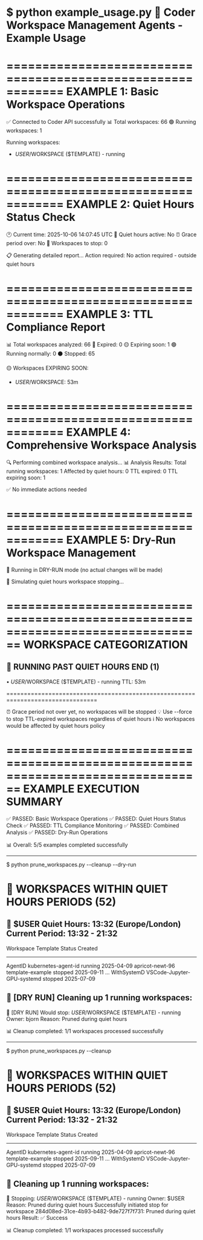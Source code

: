 $ python example_usage.py
🚀 Coder Workspace Management Agents - Example Usage
================================================================================
============================================================
EXAMPLE 1: Basic Workspace Operations
============================================================
✅ Connected to Coder API successfully
📊 Total workspaces: 66
🟢 Running workspaces: 1

Running workspaces:
  - $USER/$WORKSPACE ($TEMPLATE) - running

============================================================
EXAMPLE 2: Quiet Hours Status Check
============================================================
🕐 Current time: 2025-10-06 14:07:45 UTC
🌙 Quiet hours active: No
⏰ Grace period over: No
🛑 Workspaces to stop: 0

📋 Generating detailed report...
Action required: No action required - outside quiet hours

============================================================
EXAMPLE 3: TTL Compliance Report
============================================================
📊 Total workspaces analyzed: 66
🔴 Expired: 0
🟡 Expiring soon: 1
🟢 Running normally: 0
⚫ Stopped: 65

🟡 Workspaces EXPIRING SOON:
  - $USER/$WORKSPACE: 53m

============================================================
EXAMPLE 4: Comprehensive Workspace Analysis
============================================================
🔍 Performing combined workspace analysis...
📊 Analysis Results:
  Total running workspaces: 1
  Affected by quiet hours: 0
  TTL expired: 0
  TTL expiring soon: 1

✅ No immediate actions needed

============================================================
EXAMPLE 5: Dry-Run Workspace Management
============================================================
🧪 Running in DRY-RUN mode (no actual changes will be made)

🌙 Simulating quiet hours workspace stopping...

================================================================================
WORKSPACE CATEGORIZATION
================================================================================

🌅 RUNNING PAST QUIET HOURS END (1)
------------------------------------------------------------
  • $USER/$WORKSPACE ($TEMPLATE) - running
    TTL: 53m

================================================================================

⏰ Grace period not over yet, no workspaces will be stopped
💡 Use --force to stop TTL-expired workspaces regardless of quiet hours
ℹ️  No workspaces would be affected by quiet hours policy

================================================================================
EXAMPLE EXECUTION SUMMARY
================================================================================
✅ PASSED: Basic Workspace Operations
✅ PASSED: Quiet Hours Status Check
✅ PASSED: TTL Compliance Monitoring
✅ PASSED: Combined Analysis
✅ PASSED: Dry-Run Operations

📊 Overall: 5/5 examples completed successfully

---

$ python prune_workspaces.py --cleanup --dry-run

🌙 WORKSPACES WITHIN QUIET HOURS PERIODS (52)
================================================================================

👤 $USER
   Quiet Hours: 13:32 (Europe/London)
   Current Period: 13:32 - 21:32
------------------------------------------------------------
Workspace                 Template                       Status    Created
------------------------  -----------------------------  --------  ----------
AgentID                   kubernetes-agent-id            running   2025-04-09
apricot-newt-96           template-example               stopped   2025-09-11
...
WithSystemD               VSCode-Jupyter-GPU-systemd     stopped   2025-07-09


🧪 [DRY RUN] Cleaning up 1 running workspaces:
------------------------------------------------------------
  🧪 [DRY RUN] Would stop: $USER/$WORKSPACE ($TEMPLATE) - running
     Owner: bjorn
     Reason: Pruned during quiet hours

📊 Cleanup completed: 1/1 workspaces processed successfully


---

$ python prune_workspaces.py --cleanup

🌙 WORKSPACES WITHIN QUIET HOURS PERIODS (52)
================================================================================

👤 $USER
   Quiet Hours: 13:32 (Europe/London)
   Current Period: 13:32 - 21:32
------------------------------------------------------------
Workspace                 Template                       Status    Created
------------------------  -----------------------------  --------  ----------
AgentID                   kubernetes-agent-id            running   2025-04-09
apricot-newt-96           template-example               stopped   2025-09-11
...
WithSystemD               VSCode-Jupyter-GPU-systemd     stopped   2025-07-09


🛑 Cleaning up 1 running workspaces:
------------------------------------------------------------
  🛑 Stopping: $USER/$WORKSPACE ($TEMPLATE) - running
     Owner: $USER
     Reason: Pruned during quiet hours
Successfully initiated stop for workspace 284d08ed-31ce-4b93-b482-9de727f7f731: Pruned during quiet hours
     Result: ✅ Success

📊 Cleanup completed: 1/1 workspaces processed successfully